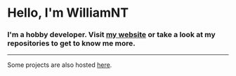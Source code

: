<h1>Hello, I'm WilliamNT</h1>
<h3>I'm a hobby developer. Visit <a href="https://skiby.net">my website</a> or take a look at my repositories to get to know me more.</h3>

---

<p>Some projects are also hosted <a href="https://git.skiby.net/explore/projects">here</a>.</p>
